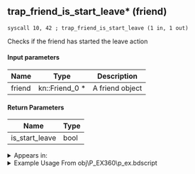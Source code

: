 ## trap_friend_is_start_leave* (friend)

`syscall 10, 42 ; trap_friend_is_start_leave (1 in, 1 out)`

Checks if the friend has started the leave action

#### Input parameters
| Name | Type | Description
|------|------|------------
| friend   | kn::Friend_0 *   | A friend object


#### Return Parameters
| Name | Type
|------|-----
| is_start_leave   | bool   


<details>
	<summary>Appears in:</summary>
| filename | Entity (obj)
|----------|-------------
| obj\P_EX360\p_ex.bdscript       | ((P) ??? (EX))          

</details>

<details>
	<summary>Example Usage From obj\P_EX360\p_ex.bdscript</summary>
```plaintext
L1237:
 dup 
 jz L1246
 pushFromPSpVal 60
 syscall 10, 42 ; trap_friend_is_start_leave (1 in, 1 out)
 eqz 
 eqzv
```
</details>

